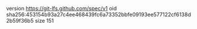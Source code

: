version https://git-lfs.github.com/spec/v1
oid sha256:453154b93a27c4ee468439fc6a73352bbfe09193ee577122cf6138d2b59f36b5
size 151
